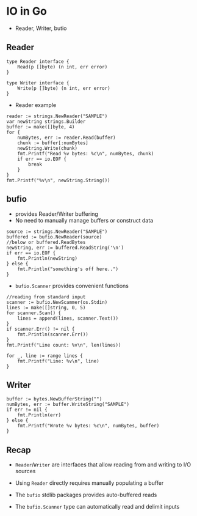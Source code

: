 # IO in Go
- Reader, Writer, butio
## Reader
```
type Reader interface {
    Read(p []byte) (n int, err error)
}

type Writer interface {
    Write(p []byte) (n int, err error)
}
```
- Reader example
```
reader := strings.NewReader("SAMPLE")
var newString strings.Builder
buffer := make([]byte, 4)
for {
    numBytes, err := reader.Read(buffer)
    chunk := buffer[:numBytes]
    newString.Write(chunk)
    fmt.Printf("Read %v bytes: %c\n", numBytes, chunk)
    if err == io.EOF {
        break
    }
}
fmt.Printf("%v\n", newString.String())
```

## bufio
- provides Reader/Writer buffering
- No need to manually manage buffers or construct data
```
source := strings.NewReader("SAMPLE")
buffered := bufio.NewReader(source)
//below or buffered.ReadBytes
newString, err := buffered.ReadString('\n')
if err == io.EOF {
    fmt.Println(newString)
} else {
    fmt.Println("something's off here..")
}
```
- `bufio.Scanner` provides convenient functions
```
//reading from standard input
scanner := bufio.NewScammer(os.Stdin)
lines := make([]string, 0, 5)
for scanner.Scan() {
    lines = append(lines, scanner.Text())
}
if scanner.Err() != nil {
    fmt.Println(scanner.Err())
}
fmt.Printf("Line count: %v\n", len(lines))

for _, line := range lines {
    fmt.Printf("Line: %v\n", line)
}
```

## Writer
```
buffer := bytes.NewBufferString("")
numBytes, err := buffer.WriteString("SAMPLE")
if err != nil {
    fmt.Println(err)
} else {
    fmt.Printf("Wrote %v bytes: %c\n", numBytes, buffer)
}
```

## Recap
-  `Reader`/`Writer` are interfaces that allow reading from and writing to I/O sources

- Using `Reader` directly requires manually populating a buffer
- The `bufio` stdlib packages provides auto-buffered reads
- The `bufio.Scanner` type can automatically read and delimit inputs